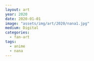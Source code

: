 ```yaml
---
layout: art
year: 2020
date: 2020-01-01
image: "assets/img/art/2020/nana1.jpg"
medium: Digital
categories:
  - fan-art
tags:
  - anime
  - nana
---
```

